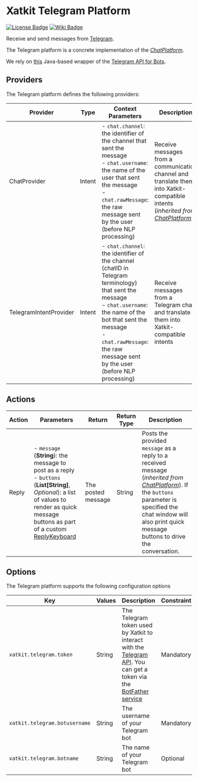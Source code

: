 Xatkit Telegram Platform
=====

[![License Badge](https://img.shields.io/badge/license-EPL%202.0-brightgreen.svg)](https://opensource.org/licenses/EPL-2.0)
[![Wiki Badge](https://img.shields.io/badge/doc-wiki-blue)](https://github.com/xatkit-bot-platform/xatkit/wiki/Xatkit-Slack-Platform)


Receive and send messages from [Telegram](https://telegram.org/).

The Telegram platform is a concrete implementation of the [*ChatPlatform*](https://github.com/xatkit-bot-platform/xatkit-chat-platform).

We rely on [this](https://github.com/rubenlagus/TelegramBots) Java-based wrapper of the [Telegram API for Bots](https://core.telegram.org/api#bot-api).
## Providers

The Telegram platform defines the following providers:

| Provider                   | Type  | Context Parameters | Description                                                  |
| -------------------------- | ----- | ------------------ | ------------------------------------------------------------ |
| ChatProvider | Intent | - `chat.channel`: the identifier of the channel that sent the message<br/> - `chat.username`: the name of the user that sent the message<br/> - `chat.rawMessage`: the raw message sent by the user (before NLP processing) | Receive messages from a communication channel and translate them into Xatkit-compatible intents (*inherited from [ChatPlatform](https://github.com/xatkit-bot-platform/xatkit-chat-platform)*) |
| TelegramIntentProvider | Intent | - `chat.channel`: the identifier of the channel (chatID in Telegram terminology) that sent the message<br/> - `chat.username`: the name of the bot that sent the message<br/> - `chat.rawMessage`: the raw message sent by the user (before NLP processing) | Receive messages from a Telegram chat and translate them into Xatkit-compatible intents |


## Actions

| Action | Parameters                                                   | Return                         | Return Type | Description                                                 |
| ------ | ------------------------------------------------------------ | ------------------------------ | ----------- | ----------------------------------------------------------- |
| Reply | - `message` (**String**): the message to post as a reply <br/> - `buttons` (**List[String]**, *Optional*): a list of values to render as quick message buttons as part of a custom [ReplyKeyboard](https://core.telegram.org/type/ReplyMarkup) | The posted message | String | Posts the provided `message` as a reply to a received message (*inherited from [ChatPlatform](https://github.com/xatkit-bot-platform/xatkit-chat-platform)*). If the `buttons` parameter is specified the chat window will also print quick message buttons to drive the conversation. |


## Options

The Telegram platform supports the following configuration options

| Key                  | Values | Description                                                  | Constraint    |
| -------------------- | ------ | ------------------------------------------------------------ | ------------- |
| `xatkit.telegram.token` | String | The Telegram token used by Xatkit to interact with the [Telegram API](https://core.telegram.org/bots). You can get a token via the [BotFather service](https://core.telegram.org/bots#6-botfather) | Mandatory
| `xatkit.telegram.botusername` | String | The username of your Telegram bot | Mandatory
| `xatkit.telegram.botname` | String | The name of your Telegram bot | Optional


